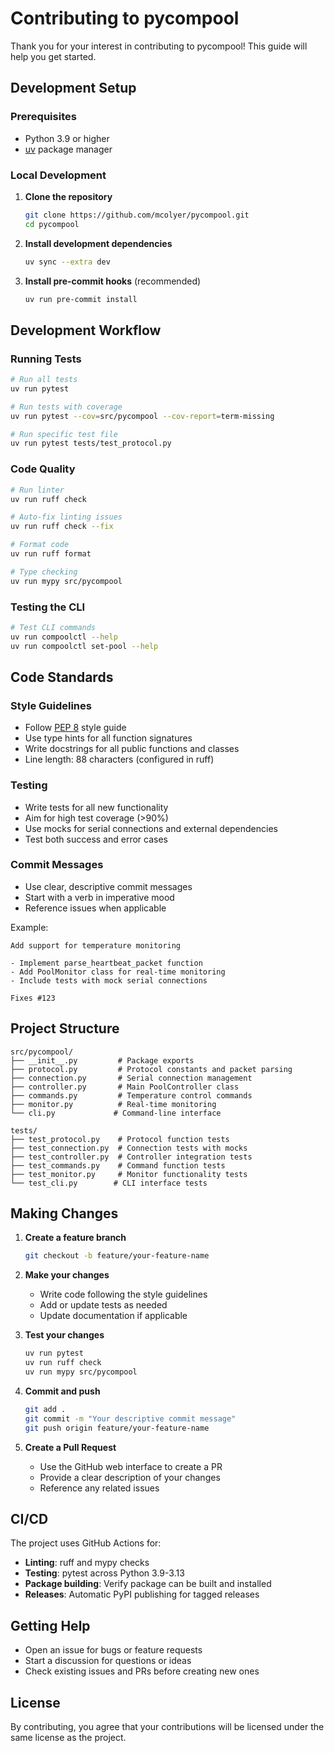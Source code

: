 # Contributing to pycompool

Thank you for your interest in contributing to pycompool! This guide will help you get started.

## Development Setup

### Prerequisites

- Python 3.9 or higher
- [uv](https://docs.astral.sh/uv/) package manager

### Local Development

1. **Clone the repository**
   ```bash
   git clone https://github.com/mcolyer/pycompool.git
   cd pycompool
   ```

2. **Install development dependencies**
   ```bash
   uv sync --extra dev
   ```

3. **Install pre-commit hooks** (recommended)
   ```bash
   uv run pre-commit install
   ```

## Development Workflow

### Running Tests

```bash
# Run all tests
uv run pytest

# Run tests with coverage
uv run pytest --cov=src/pycompool --cov-report=term-missing

# Run specific test file
uv run pytest tests/test_protocol.py
```

### Code Quality

```bash
# Run linter
uv run ruff check

# Auto-fix linting issues
uv run ruff check --fix

# Format code
uv run ruff format

# Type checking
uv run mypy src/pycompool
```

### Testing the CLI

```bash
# Test CLI commands
uv run compoolctl --help
uv run compoolctl set-pool --help
```

## Code Standards

### Style Guidelines

- Follow [PEP 8](https://pep8.org/) style guide
- Use type hints for all function signatures
- Write docstrings for all public functions and classes
- Line length: 88 characters (configured in ruff)

### Testing

- Write tests for all new functionality
- Aim for high test coverage (>90%)
- Use mocks for serial connections and external dependencies
- Test both success and error cases

### Commit Messages

- Use clear, descriptive commit messages
- Start with a verb in imperative mood
- Reference issues when applicable

Example:
```
Add support for temperature monitoring

- Implement parse_heartbeat_packet function
- Add PoolMonitor class for real-time monitoring  
- Include tests with mock serial connections

Fixes #123
```

## Project Structure

```
src/pycompool/
├── __init__.py         # Package exports
├── protocol.py         # Protocol constants and packet parsing
├── connection.py       # Serial connection management
├── controller.py       # Main PoolController class
├── commands.py         # Temperature control commands
├── monitor.py          # Real-time monitoring
└── cli.py             # Command-line interface

tests/
├── test_protocol.py    # Protocol function tests
├── test_connection.py  # Connection tests with mocks
├── test_controller.py  # Controller integration tests
├── test_commands.py    # Command function tests
├── test_monitor.py     # Monitor functionality tests
└── test_cli.py        # CLI interface tests
```

## Making Changes

1. **Create a feature branch**
   ```bash
   git checkout -b feature/your-feature-name
   ```

2. **Make your changes**
   - Write code following the style guidelines
   - Add or update tests as needed
   - Update documentation if applicable

3. **Test your changes**
   ```bash
   uv run pytest
   uv run ruff check
   uv run mypy src/pycompool
   ```

4. **Commit and push**
   ```bash
   git add .
   git commit -m "Your descriptive commit message"
   git push origin feature/your-feature-name
   ```

5. **Create a Pull Request**
   - Use the GitHub web interface to create a PR
   - Provide a clear description of your changes
   - Reference any related issues

## CI/CD

The project uses GitHub Actions for:

- **Linting**: ruff and mypy checks
- **Testing**: pytest across Python 3.9-3.13
- **Package building**: Verify package can be built and installed
- **Releases**: Automatic PyPI publishing for tagged releases

## Getting Help

- Open an issue for bugs or feature requests
- Start a discussion for questions or ideas
- Check existing issues and PRs before creating new ones

## License

By contributing, you agree that your contributions will be licensed under the same license as the project.